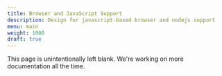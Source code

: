 ```yaml
---
title: Browser and JavaScript Support
description: Design for javascript-based browser and nodejs support
menu: main
weight: 1000
draft: true
---
```


This page is unintentionally left blank. We're working on more documentation all the time.
